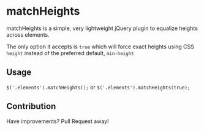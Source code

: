 matchHeights
============

matchHeights is a simple, very lightweight jQuery plugin to equalize heights across elements.

The only option it accepts is `true` which will force exact heights using CSS `height` instead of the preferred default, `min-height`

Usage
-----

`$('.elements').matchHeights();`
or
`$('.elements').matchHeights(true);`

Contribution
------------

Have improvements? Pull Request away!
